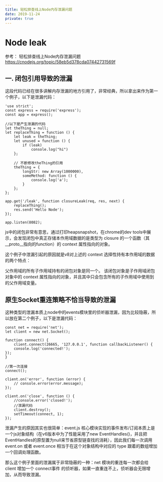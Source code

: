 ```yaml
---
title: 轻松排查线上Node内存泄漏问题
date: 2019-11-24
private: true
---
```

# Node leak
参考： 轻松排查线上Node内存泄漏问题
https://cnodejs.org/topic/58eb5d378cda07442731569f

## 一. 闭包引用导致的泄漏
这段代码已经在很多讲解内存泄漏的地方引用了，非常经典，所以拿出来作为第一个例子，以下是泄漏代码：

    'use strict';
    const express = require('express');
    const app = express();

    //以下是产生泄漏的代码
    let theThing = null;
    let replaceThing = function () {
        let leak = theThing;
        let unused = function () {
            if (leak)
                console.log("hi")
        };
        
        // 不断修改theThing的引用
        theThing = {
            longStr: new Array(1000000),
            someMethod: function () {
                console.log('a');
            }
        };
    };

    app.get('/leak', function closureLeak(req, res, next) {
        replaceThing();
        res.send('Hello Node');
    });

    app.listen(8082);

js中的闭包非常有意思，通过打印heapsnapshot，在chrome的dev tools中展示，会发现闭包中真正存储本作用域数据的是类型为 closure 的一个函数（其__proto__指向的function）的 context 属性指向的对象。

这个例子中泄漏引起的原因就是v8对上述的 context 选择性持有本作用域的数据的两个特点：

父作用域的所有子作用域持有的闭包对象是同一个。
该闭包对象是子作用域闭包对象中的 context 属性指向的对象，并且其中只会包含所有的子作用域中使用到的父作用域变量。

## 原生Socket重连策略不恰当导致的泄漏
这种类型的泄漏本质上node中的events模块里的侦听器泄漏，因为比较隐蔽，所以放在第二个例子，以下是泄漏代码：

    const net = require('net');
    let client = new net.Socket();

    function connect() {
        client.connect(26665, '127.0.0.1', function callbackListener() {
        console.log('connected!');
    });
    }

    //第一次连接
    connect();

    client.on('error', function (error) {
        // console.error(error.message);
    });

    client.on('close', function () {
        //console.error('closed!');
        //泄漏代码
        client.destroy();
        setTimeout(connect, 1);
    });

泄漏产生的原因其实也很简单：event.js 核心模块实现的事件发布/订阅本质上是一个js对象结构（在v6版本中为了性能采用了new EventHandles()，并且把EventHandles的原型置为null来节省原型链查找的消耗），因此我们每一次调用 event.on 或者 event.once 相当于在这个对象结构中对应的 type 跟着的数组增加一个回调处理函数。

那么这个例子里面的泄漏属于非常隐蔽的一种：net 模块的重连每一次都会给 client 增加一个 connect事件 的侦听器，如果一直重连不上，侦听器会无限增加，从而导致泄漏。